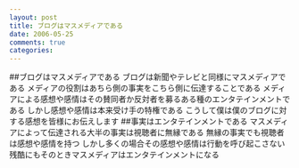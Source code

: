 ```yaml
---
layout: post
title: ブログはマスメディアである
date: 2006-05-25
comments: true
categories:
---
```


##ブログはマスメディアである
ブログは新聞やテレビと同様にマスメディアである
メディアの役割はあちら側の事実をこちら側に伝達することである
メディアによる感想や感情はその賛同者か反対者を募るある種のエンタテインメントである
しかし感想や感情は本来受け手の特権である
こうして僕は僕のブログに対する感想を皆様にお伝えします
##事実はエンタテインメントである
マスメディアによって伝達される大半の事実は視聴者に無縁である
無縁の事実でも視聴者は感想や感情を持つ
しかし多くの場合その感想や感情は行動を呼び起こさない
残酷にもそのときマスメディアはエンタテインメントになる